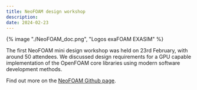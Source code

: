 ```yaml
---
title: NeoFOAM design workshop
description:
date: 2024-02-23
---
```


{% image "./NeoFOAM_doc.png", "Logos exaFOAM EXASIM" %}

The first NeoFOAM mini design workshop was held on 23rd February, with around 50 attendees. We discussed design requirements for a GPU capable implementation of the OpenFOAM core libraries using modern software development methods. 

Find out more on the [NeoFOAM Github page](https://github.com/exasim-project/NeoFOAM).
